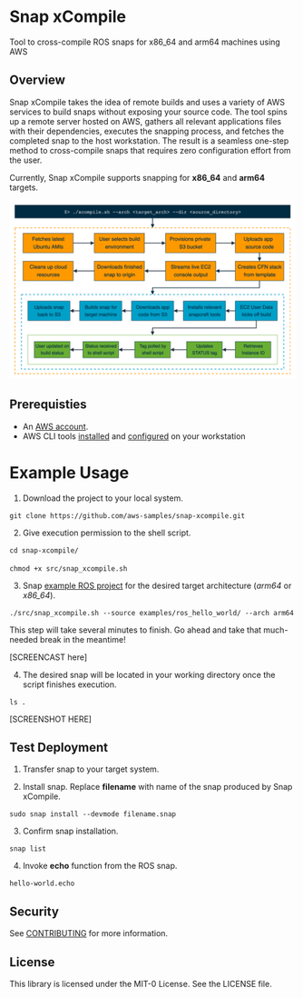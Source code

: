 # Snap xCompile
Tool to cross-compile ROS snaps for x86_64 and arm64 machines using AWS

## Overview
Snap xCompile takes the idea of remote builds and uses a variety of AWS services to build snaps without exposing your source code. The tool spins up a remote server hosted on AWS, gathers all relevant applications files with their dependencies, executes the snapping process, and fetches the completed snap to the host workstation. The result is a seamless one-step method to cross-compile snaps that requires zero configuration effort from the user.

Currently, Snap xCompile supports snapping for **x86_64** and **arm64** targets.

![Pipeline for Snap xCompile](images/workflow.png)


## Prerequisties
* An [AWS account](https://aws.amazon.com/premiumsupport/knowledge-center/create-and-activate-aws-account/).
* AWS CLI tools [installed](https://docs.aws.amazon.com/cli/latest/userguide/install-cliv2.html) and [configured](https://docs.aws.amazon.com/cli/latest/userguide/cli-configure-quickstart.html) on your workstation


# Example Usage

1. Download the project to your local system.

```
git clone https://github.com/aws-samples/snap-xcompile.git
```

2. Give execution permission to the shell script.

```
cd snap-xcompile/

chmod +x src/snap_xcompile.sh
```

3. Snap [example ROS project](https://github.com/aws-samples/snap-xcompile/tree/main/examples/ros_hello_world) for the desired target architecture (*arm64* or *x86_64*).

```
./src/snap_xcompile.sh --source examples/ros_hello_world/ --arch arm64
```

This step will take several minutes to finish. Go ahead and take that much-needed break in the meantime!

[SCREENCAST here]

4. The desired snap will be located in your working directory once the script finishes execution.
```
ls .
```
[SCREENSHOT HERE]


## Test Deployment

1. Transfer snap to your target system.

2. Install snap. Replace **filename** with name of the snap produced by Snap xCompile.
```
sudo snap install --devmode filename.snap
```
  
3. Confirm snap installation.
```
snap list
```
  
4. Invoke **echo** function from the ROS snap.
  ```
  hello-world.echo
  ```


## Security

See [CONTRIBUTING](CONTRIBUTING.md#security-issue-notifications) for more information.


## License

This library is licensed under the MIT-0 License. See the LICENSE file.
